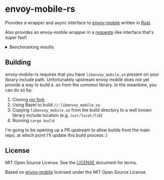 # envoy-mobile-rs

Provides a wrapper and async interface to
[envoy-mobile](https://github.com/envoyproxy/envoy-mobile)
written in [Rust](https://www.rust-lang.org/).

Also provides an envoy-mobile wrapper
in a [requests](https://pypi.org/project/requests)-like interface
that's super fast!

<details>
<summary>Benchmarking results</summary>
<pre>
<code>
--------------------------------------------------------------------------------------------------------- benchmark: 9 tests --------------------------------------------------------------------------------------------------------
Name (time in us)                                  Min                    Max                   Mean                StdDev                 Median                   IQR            Outliers         OPS            Rounds  Iterations
-------------------------------------------------------------------------------------------------------------------------------------------------------------------------------------------------------------------------------------
test_performance[1-envoy_requests]            562.2080 (1.0)         727.9170 (1.0)         610.9918 (1.0)         67.1059 (2.66)        586.9170 (1.0)         62.9275 (3.61)          1;0  1,636.6832 (1.0)           5           1
test_performance[1-requests_session]          795.2080 (1.41)      1,244.2500 (1.71)        840.5290 (1.38)        25.1976 (1.0)         840.1460 (1.43)        17.4170 (1.0)        149;61  1,189.7270 (0.73)        830           1
test_performance[1-requests]                1,060.8750 (1.89)      1,511.3330 (2.08)      1,135.1148 (1.86)        66.9845 (2.66)      1,126.5000 (1.92)        90.4685 (5.19)         19;2    880.9681 (0.54)        115           1
test_performance[10-envoy_requests]         3,410.3750 (6.07)      6,924.0410 (9.51)      3,699.5009 (6.05)       285.8807 (11.35)     3,651.8960 (6.22)       152.7080 (8.77)          6;5    270.3067 (0.17)        180           1
test_performance[10-requests_session]       7,001.8330 (12.45)     9,815.6670 (13.48)     7,334.7912 (12.00)      342.2402 (13.58)     7,252.4790 (12.36)      263.4580 (15.13)        11;9    136.3365 (0.08)        114           1
test_performance[10-requests]               9,121.3330 (16.22)    15,756.3750 (21.65)     9,833.6634 (16.09)      794.2537 (31.52)     9,693.2085 (16.52)      559.1250 (32.10)         4;4    101.6915 (0.06)         90           1
test_performance[100-envoy_requests]       32,927.8750 (58.57)    39,767.4170 (54.63)    34,432.2936 (56.35)    1,335.1637 (52.99)    34,198.5630 (58.27)      626.9590 (36.00)         2;3     29.0425 (0.02)         22           1
test_performance[100-requests_session]     81,038.8330 (144.14)   88,714.2910 (121.87)   84,053.4005 (137.57)   2,609.0043 (103.54)   83,830.4160 (142.83)   4,055.3640 (232.84)        4;0     11.8972 (0.01)         13           1
test_performance[100-requests]             89,363.0420 (158.95)   97,099.9590 (133.39)   92,491.8980 (151.38)   3,089.9031 (122.63)   91,736.1670 (156.30)   5,751.9267 (330.25)        4;0     10.8118 (0.01)         11           1
-------------------------------------------------------------------------------------------------------------------------------------------------------------------------------------------------------------------------------------</code>
</pre>
</details>

## Building

envoy-mobile-rs requires that you have
`libenvoy_mobile.so` present on your library include path.
Unfortunately upstream envoy mobile does not yet
provide a way to build a .so from the common library.
In the meantime, you can do so by:

1. Cloning [my fork](https://github.com/crockeo/envoy-mobile)
1. Using Bazel to build `//:libenvoy_mobile.so`
1. Copying `libenvoy_mobile.so` from the build directory
   to a well known library include location (e.g. `/usr/local/lib`)
1. Running `cargo build`

I'm going to be opening up a PR upstream to allow builds from the main repo,
at which point I'll update this build process :)

## License

MIT Open Source License. See the [LICENSE](/LICENSE) document for terms.

Based on [envoy-mobile](https://github.com/envoyproxy/envoy-mobile)
licensed under the MIT Open Source License.
